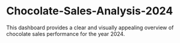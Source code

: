 # Chocolate-Sales-Analysis-2024
This dashboard provides a clear and visually appealing overview of chocolate sales performance for the year 2024. 
